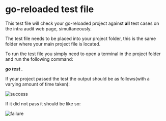 <h1>go-reloaded test file</h1>

This test file will check your go-reloaded project against **all** test cases on the intra audit web page, simultaneously.

The test file needs to be placed into your project folder, this is the same folder where your main project file is located.

To run the test file you simply need to open a terminal in the project folder and run the following command:<br/>

***go test .***

If your project passed the test the output should be as follows(with a varying amount of time taken):

![success](https://user-images.githubusercontent.com/81628708/138304353-6c0cbd40-c282-471f-b2bb-45533fd295e8.png)

If it did not pass it should be like so:

![failure](https://user-images.githubusercontent.com/81628708/138304392-48eeb22a-dcc3-464e-8ebc-e77d4367ebc7.png)
